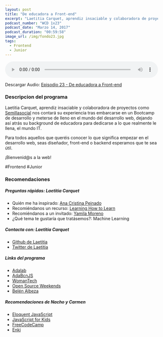 ```yaml
---
layout: post
title: "De educadora a Front-end"
excerpt: "Laetitia Carquet, aprendiz insaciable y colaboradora de proyectos como Semillasocial nos contará su experiencia."
podcast_number: "WCD 1x23"
podcast_date: "Marzo 14, 2017"
podcast_duration: "00:59:58"
image_url: /img/fondo23.jpg
tags: 
  - Frontend
  - Junior
---
```


<audio src="http://www.podtrac.com/pts/redirect.mp3/archive.org/download/WCD-23/WeCodeSign%201x23%20-%20De%20educadora%20a%20Front-end.mp3" preload="auto" controls style="width: 100%;">
  <p>Tu navegador no implementa el elemento audio</p>
</audio>

<p>Descargar Audio: <a href="http://www.podtrac.com/pts/redirect.mp3/archive.org/download/WCD-23/WeCodeSign%201x23%20-%20De%20educadora%20a%20Front-end.mp3" title="Botón derecho del ratón, luego guardar enlace como...">Episodio 23 - De educadora a Front-end</a></p>

<h3 class="post-title  post-heading">Descripcion del programa</h3>

Laetitia Carquet, aprendiz insaciable y colaboradora de proyectos como [Semillasocial](https://github.com/Semillas/semillas_platform) nos contará su experiencia tras embarcarse en un Bootcamp de desarrollo y meterse de lleno en el mundo del desarrollo web, dejando así atrás su background de educadora para dedicarse a lo que realmente le llena, el mundo IT.

Para todos aquellos que queréis conocer lo que significa empezar en el desarrollo web, seas diseñador, front-end o backend esperamos que te sea útil.

¡Bienvenid@s a la web!
 
<div class="rule"></div>

#Frontend #Junior

<div class="rule"></div>

<h3 class="post-title  post-heading">Recomendaciones</h3>

##### Preguntas rápidas: Laetitia Carquet

<ul>
  <li class="recomendacion"><span>Quién me ha inspirado: </span><a href="https://twitter.com/pgAnacristina">Ana Cristina Peinado</a></li>
  <li class="recomendacion"><span>Recomiéndanos un recurso: </span><a href="https://en.coursera.org/learn/learning-how-to-learn">Learning How to Learn</a></li>
  <li class="recomendacion"><span>Recomiéndanos a un invitado: </span><a href="https://twitter.com/yamila_moreno">Yamila Moreno</a></li>
  <li class="recomendacion"><span>¿Qué tema te gustaría que tratásemos?: </span>Machine Learning</li>
</ul>

##### Contacta con: Laetitia Carquet

<ul>
  <li class="recomendacion"><a href="https://github.com/carquet">Github de Laetitia</a></li>
  <li class="recomendacion"><a href="https://twitter.com/LaetitiaCarquet">Twitter de Laetitia</a></li>
</ul>

##### Links del programa

<ul>
  <li class="recomendacion"><a href="http://adalab.es/">Adalab</a></li>
  <li class="recomendacion"><a href="https://www.meetup.com/AdaBcnJS/">AdaBcnJS</a></li>
  <li class="recomendacion"><a href="https://twitter.com/WomanTechES">WomanTech</a></li>
  <li class="recomendacion"><a href="http://osweekends.com/">Open Source Weekends</a></li>
  <li class="recomendacion"><a href="https://twitter.com/ladybenko">Belén Albeza</a></li>
</ul>

##### Recomendaciones de Nacho y Carmen

<ul>
  <li class="recomendacion"><a href="http://eloquentjavascript.net/">Eloquent JavaScript</a></li>
  <li class="recomendacion"><a href="https://www.nostarch.com/javascriptforkids">JavaScript for Kids</a></li>
  <li class="recomendacion"><a href="https://www.freecodecamp.com/">FreeCodeCamp</a></li>
  <li class="recomendacion"><a href="https://www.enki.com/">Enki</a></li>
</ul>

